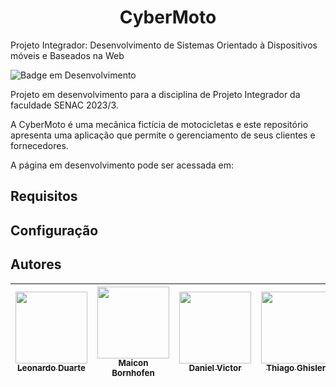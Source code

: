 <h1 align="center"> CyberMoto </h1>

Projeto Integrador: Desenvolvimento de Sistemas Orientado à Dispositivos móveis e Baseados na Web

![Badge em Desenvolvimento](http://img.shields.io/static/v1?label=STATUS&message=EM%20DESENVOLVIMENTO&color=GREEN&style=for-the-badge)

Projeto em desenvolvimento para a disciplina de Projeto Integrador da faculdade SENAC 2023/3.

A CyberMoto é uma mecânica fictícia de motocicletas e este repositório apresenta uma aplicação que permite o gerenciamento de seus clientes e fornecedores.

A página em desenvolvimento pode ser acessada em:


## Requisitos
## Configuração
## Autores

| [<img src="https://avatars.githubusercontent.com/u/95362445?v=4" width=115><br><sub>Leonardo Duarte</sub>](https://github.com/leo-md) |  [<img src="https://avatars.githubusercontent.com/u/29008039?v=4" width=115><br><sub>Maicon Bornhofen</sub>](https://github.com/MaiconBornhofen) | [<img src="https://avatars.githubusercontent.com/u/108039856?v=4" width=115><br><sub>Daniel Victor</sub>](https://github.com/DanielVictor01) | [<img src="https://avatars.githubusercontent.com/u/90516707?v=4" width=115><br><sub>Thiago Ghisleri</sub>](https://github.com/ThiGhisleri) | [<img src="https://avatars.githubusercontent.com/u/67715840?v=4" width=115><br><sub>Octávio Silveira</sub>](https://github.com/scandlone) |
| :---: | :---: | :---: | :---: | :---: |

